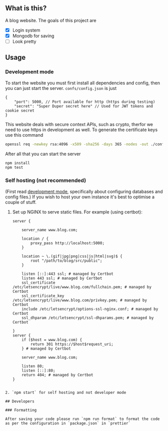 ## What is this?

A blog website. The goals of this project are

-   [x] Login system
-   [x] Mongodb for saving
-   [ ] Look pretty

## Usage

### Development mode

To start the website you must first install all dependencies and config, then you can just start the server.
`confs/config.json` is just

```jsonc
{
	"port": 5000, // Port available for http (https during testing)
	"secret": "Super Duper secret here" // Used for JWT tokens and cookie secret
}
```

This website deals with secure context APIs, such as crypto, therfor we need to use https in development as well.
To generate the certificate keys use this command

```sh
openssl req -newkey rsa:4096 -x509 -sha256 -days 365 -nodes -out ./confs/server.cert -keyout ./confs/server.key
```

After all that you can start the server

```sh
npm install
npm test
```

### Self hosting (not recommended)

(First read [development mode](#development-mode), specifically about configuring databases and config files.)
If you wish to host your own instance it's best to optimise a couple of stuff.

1. Set up NGINX to serve static files. For example (using certbot):

    ```nginx
    server {

    	server_name www.blog.com;

    	location / {
    		proxy_pass http://localhost:5000;
    	}

    	location ~ \.(gif|jpg|png|css|js|html|svg)$ {
    		root "/path/to/blog/src/public";
    	}

    	listen [::]:443 ssl; # managed by Certbot
    	listen 443 ssl; # managed by Certbot
    	ssl_certificate /etc/letsencrypt/live/www.blog.com/fullchain.pem; # managed by Certbot
    	ssl_certificate_key /etc/letsencrypt/live/www.blog.com/privkey.pem; # managed by Certbot
    	include /etc/letsencrypt/options-ssl-nginx.conf; # managed by Certbot
    	ssl_dhparam /etc/letsencrypt/ssl-dhparams.pem; # managed by Certbot

    }
    server {
    	if ($host = www.blog.com) {
    		return 301 https://$host$request_uri;
    	} # managed by Certbot

    	server_name www.blog.com;

    	listen 80;
    	listen [::]:80;
    	return 404; # managed by Certbot
    }
    ```

```

2. `npm start` for self hosting and not developer mode

## Developers

### Formatting

After saving your code please run `npm run format` to format the code as per the configuration in `package.json` in `prettier`
```
